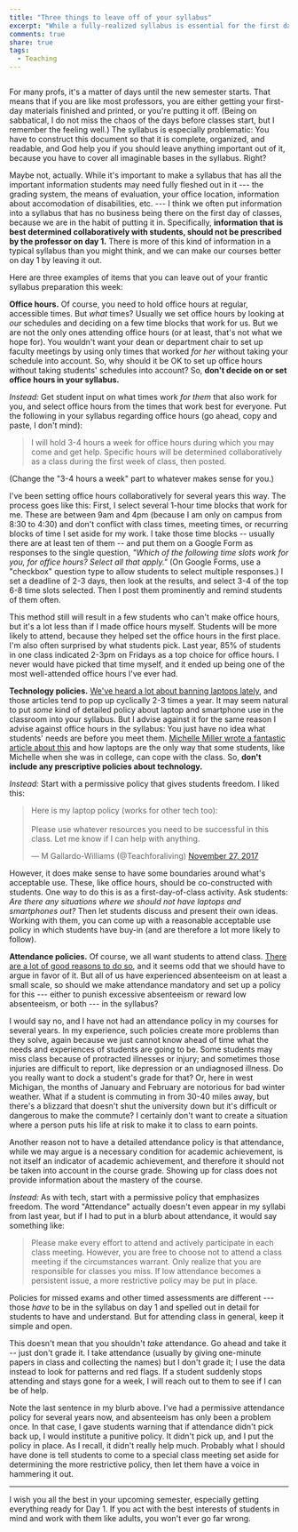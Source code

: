```yaml
---
title: "Three things to leave off of your syllabus"
excerpt: "While a fully-realized syllabus is essential for the first day of a class, some information we often put into them is better left unsaid at first."
comments: true
share: true
tags:
  - Teaching
---
```


<img src="{{ site.url }}{{ site.baseurl }}/assets/images/2018-01-04/syllabus.png" alt="" class="full">

For many profs, it's a matter of days until the new semester starts. That means that if you are like most professors, you are either getting your first-day materials finished and printed, or you're putting it off. (Being on sabbatical, I do not miss the chaos of the days before classes start, but I remember the feeling well.) The syllabus is especially problematic: You have to construct this document so that it is complete, organized, and readable, and God help you if you should leave anything important out of it, because you have to cover all imaginable bases in the syllabus. Right?

Maybe not, actually. While it's important to make a syllabus that has all the important information students may need fully fleshed out in it --- the grading system, the means of evaluation, your office location, information about accomodation of disabilities, etc. --- I think we often put information into a syllabus that has no business being there on the first day of classes, because we are in the habit of putting it in. Specifically, **information that is best determined collaboratively with students, should not be prescribed by the professor on day 1.** There is more of this kind of information in a typical syllabus than you might think, and we can make our courses better on day 1 by leaving it out.

Here are three examples of items that you can leave out of your frantic syllabus preparation this week:

**Office hours.** Of course, you need to hold office hours at regular, accessible times. But _what_ times? Usually we set office hours by looking at _our_ schedules and deciding on a few time blocks that work for us. But we are not the only ones attending office hours (or at least, that's not what we hope for). You wouldn't want your dean or department chair to set up faculty meetings by using only times that worked _for her_ without taking your schedule into account. So, why should it be OK to set up office hours without taking students' schedules into account? So, **don't decide on or set office hours in your syllabus.**

_Instead:_ Get student input on what times work _for them_ that also work for you, and select office hours from the times that work best for everyone. Put the following in your syllabus regarding office hours (go ahead, copy and paste, I don't mind):

>I will hold 3-4 hours a week for office hours during which you may come and get help. Specific hours will be determined collaboratively as a class during the first week of class, then posted.

(Change the "3-4 hours a week" part to whatever makes sense for you.) 

I've been setting office hours collaboratively for several years this way. The process goes like this: First, I select several 1-hour time blocks that work for me. These are between 9am and 4pm (because I am only on campus from 8:30 to 4:30) and don't conflict with class times, meeting times, or recurring blocks of time I set aside for my work. I take those time blocks -- usually there are at least ten of them -- and put them on a Google Form as responses to the single question, _"Which of the following time slots work for you, for office hours? Select all that apply."_ (On Google Forms, use a "checkbox" question type to allow students to select multiple responses.) I set a deadline of 2-3 days, then look at the results, and select 3-4 of the top 6-8 time slots selected. Then I post them prominently and remind students of them often. 

This method still will result in a few students who can't make office hours, but it's a lot less than if I made office hours myself. Students will be more likely to attend, because they helped set the office hours in the first place. I'm also often surprised by what students pick. Last year, 85% of students in one class indicated 2-3pm on Fridays as a top choice for office hours. I never would have picked that time myself, and it ended up being one of the most well-attended office hours I've ever had. 


**Technology policies.** [We've heard a lot about banning laptops lately](https://www.nytimes.com/2017/11/27/learning/should-teachers-and-professors-ban-student-use-of-laptops-in-class.html), and those articles tend to pop up cyclically 2-3 times a year. It may seem natural to put _some_ kind of detailed policy about laptop and smartphone use in the classroom into your syllabus. But I advise against it for the same reason I advise against office hours in the syllabus: You just have no idea what students' needs are before you meet them. [Michelle Miller wrote a fantastic article about this](https://michellemillerphd.com/addiction-accommodation-and-better-solutions-to-the-laptop-problem/) and how laptops are the only way that some students, like Michelle when she was in college, can cope with the class. So, **don't include any prescriptive policies about technology.**

_Instead:_ Start with a permissive policy that gives students freedom. I liked this:

<blockquote class="twitter-tweet" data-lang="en"><p lang="en" dir="ltr">Here is my laptop policy (works for other tech too):<br><br>Please use whatever resources you need to be successful in this class. Let me know if I can help with anything.</p>&mdash; M Gallardo-Williams (@Teachforaliving) <a href="https://twitter.com/Teachforaliving/status/935261444156919810?ref_src=twsrc%5Etfw">November 27, 2017</a></blockquote>
<script async src="https://platform.twitter.com/widgets.js" charset="utf-8"></script>

However, it does make sense to have some boundaries around what's acceptable use. These, like office hours, should be co-constructed with students. One way to do this is as a first-day-of-class activity. Ask students: _Are there any situations where we should not have laptops and smartphones out?_ Then let students discuss and present their own ideas. Working with them, you can come up with a reasonable acceptable use policy in which students have buy-in (and are therefore a lot more likely to follow). 


**Attendance policies.** Of course, we all want students to attend class. [There are a lot of good reasons to do so](https://www.thoughtco.com/why-go-to-class-793298), and it seems odd that we should have to argue in favor of it. But all of us have experienced absenteeism on at least a small scale, so should we make attendance mandatory and set up a policy for this --- either to punish excessive absenteeism or reward low absenteeism, or both --- in the syllabus? 

I would say no, and I have not had an attendance policy in my courses for several years. In my experience, such policies create more problems than they solve, again because we just cannot know ahead of time what the needs and experiences of students are going to be. Some students may miss class because of protracted illnesses or injury; and sometimes those injuries are difficult to report, like depression or an undiagnosed illness. Do you really want to dock a student's grade for that? Or, here in west Michigan, the months of January and February are notorious for bad winter weather. What if a student is commuting in from 30-40 miles away, but there's a blizzard that doesn't shut the university down but it's difficult or dangerous to make the commute? I certainly don't want to create a situation where a person puts his life at risk to make it to class to earn points. 

Another reason not to have a detailed attendance policy is that attendance, while we may argue is a necessary condition for academic achievement, is not itself an indicator of academic achievement, and therefore it should not be taken into account in the course grade. Showing up for class does not provide information about the mastery of the course. 

_Instead:_ As with tech, start with a permissive policy that emphasizes freedom. The word "Attendance" actually doesn't even appear in my syllabi from last year, but if I had to put in a blurb about attendance, it would say something like:

>Please make every effort to attend and actively participate in each class meeting. However, you are free to choose not to attend a class meeting if the circumstances warrant. Only realize that you are responsible for classes you miss. If low attendance becomes a persistent issue, a more restrictive policy may be put in place.

Policies for missed exams and other timed assessments are different --- those _have_ to be in the syllabus on day 1 and spelled out in detail for students to have and understand. But for attending class in general, keep it simple and open.

This doesn't mean that you shouldn't _take_ attendance. Go ahead and take it -- just don't grade it. I take attendance (usually by giving one-minute papers in class and collecting the names) but I don't grade it; I use the data instead to look for patterns and red flags. If a student suddenly stops attending and stays gone for a week, I will reach out to them to see if I can be of help.

Note the last sentence in my blurb above. I've had a permissive attendance policy for several years now, and absenteeism has only been a problem once. In that case, I gave students warning that if attendance didn't pick back up, I would institute a punitive policy. It didn't pick up, and I put the policy in place. As I recall, it didn't really help much. Probably what I should have done is tell students to come to a special class meeting set aside for determining the more restrictive policy, then let them have a voice in hammering it out.

---

I wish you all the best in your upcoming semester, especially getting everything ready for Day 1. If you act with the best interests of students in mind and work with them like adults, you won't ever go far wrong.